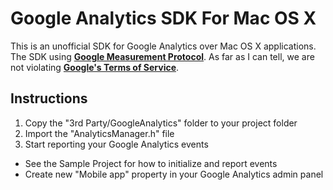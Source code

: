 Google Analytics SDK For Mac OS X
=================================

This is an unofficial SDK for Google Analytics over Mac OS X applications.
The SDK using **[Google Measurement Protocol](https://developers.google.com/analytics/devguides/collection/protocol/v1/)**.
As far as I can tell, we are not violating **[Google's Terms of Service](http://www.google.com/analytics/terms/us.html)**.


Instructions
------------
1. Copy the "3rd Party/GoogleAnalytics" folder to your project folder
2. Import the "AnalyticsManager.h" file
3. Start reporting your Google Analytics events

* See the Sample Project for how to initialize and report events
* Create new "Mobile app" property in your Google Analytics admin panel
